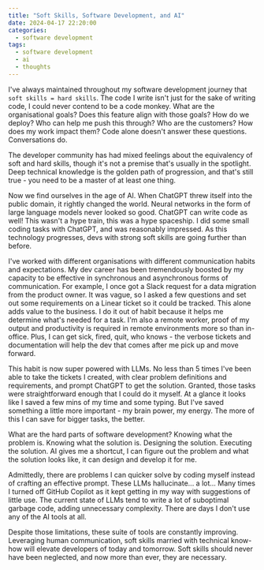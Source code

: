```yaml
---
title: "Soft Skills, Software Development, and AI"
date: 2024-04-17 22:20:00
categories:
  - software development
tags:
  - software development
  - ai
  - thoughts
---
```


I've always maintained throughout my software development journey that `soft skills = hard skills`. The code I write isn't just for the sake of writing code, I could never contend to be a code monkey. What are the organisational goals? Does this feature align with those goals? How do we deploy? Who can help me push this through? Who are the customers? How does my work impact them? Code alone doesn't answer these questions. Conversations do.

The developer community has had mixed feelings about the equivalency of soft and hard skills, though it's not a premise that's usually in the spotlight. Deep technical knowledge is the golden path of progression, and that's still true - you need to be a master of at least one thing.

Now we find ourselves in the age of AI. When ChatGPT threw itself into the public domain, it rightly changed the world. Neural networks in the form of large language models never looked so good. ChatGPT can write code as well! This wasn't a hype train, this was a hype spaceship. I did some small coding tasks with ChatGPT, and was reasonably impressed. As this technology progresses, devs with strong soft skills are going further than before.

I've worked with different organisations with different communication habits and expectations. My dev career has been tremendously boosted by my capacity to be effective in synchronous and asynchronous forms of communication. For example, I once got a Slack request for a data migration from the product owner. It was vague, so I asked a few questions and set out some requirements on a Linear ticket so it could be tracked. This alone adds value to the business. I do it out of habit because it helps me determine what's needed for a task. I'm also a remote worker, proof of my output and productivity is required in remote environments more so than in-office. Plus, I can get sick, fired, quit, who knows - the verbose tickets and documentation will help the dev that comes after me pick up and move forward.

This habit is now super powered with LLMs. No less than 5 times I've been able to take the tickets I created, with clear problem definitions and requirements, and prompt ChatGPT to get the solution. Granted, those tasks were straightforward enough that I could do it myself. At a glance it looks like I saved a few mins of my time and some typing. But I've saved something a little more important - my brain power, my energy. The more of this I can save for bigger tasks, the better.

What are the hard parts of software development? Knowing what the problem is. Knowing what the solution is. Designing the solution. Executing the solution. AI gives me a shortcut, I can figure out the problem and what the solution looks like, it can design and develop it for me.

Admittedly, there are problems I can quicker solve by coding myself instead of crafting an effective prompt. These LLMs hallucinate... a lot... Many times I turned off GitHub Copilot as it kept getting in my way with suggestions of little use. The current state of LLMs tend to write a lot of suboptimal garbage code, adding unnecessary complexity. There are days I don't use any of the AI tools at all.

Despite those limitations, these suite of tools are constantly improving. Leveraging human communication, soft skills married with technical know-how will elevate developers of today and tomorrow. Soft skills should never have been neglected, and now more than ever, they are necessary.
